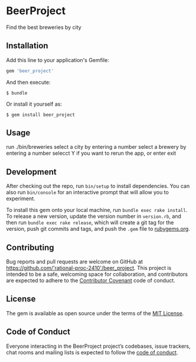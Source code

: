 # BeerProject

Find the best breweries by city

## Installation

Add this line to your application's Gemfile:

```ruby
gem 'beer_project'
```

And then execute:

    $ bundle

Or install it yourself as:

    $ gem install beer_project

## Usage

run ./bin/breweries 
select a city by entering a number
select a brewery by entering a number
selecct Y if you want to rerun the app, or enter exit

## Development

After checking out the repo, run `bin/setup` to install dependencies. You can also run `bin/console` for an interactive prompt that will allow you to experiment.

To install this gem onto your local machine, run `bundle exec rake install`. To release a new version, update the version number in `version.rb`, and then run `bundle exec rake release`, which will create a git tag for the version, push git commits and tags, and push the `.gem` file to [rubygems.org](https://rubygems.org).

## Contributing

Bug reports and pull requests are welcome on GitHub at https://github.com/'rational-proc-2410'/beer_project. This project is intended to be a safe, welcoming space for collaboration, and contributors are expected to adhere to the [Contributor Covenant](http://contributor-covenant.org) code of conduct.

## License

The gem is available as open source under the terms of the [MIT License](https://opensource.org/licenses/MIT).

## Code of Conduct

Everyone interacting in the BeerProject project’s codebases, issue trackers, chat rooms and mailing lists is expected to follow the [code of conduct](https://github.com/'rational-proc-2410'/beer_project/blob/master/CODE_OF_CONDUCT.md).

